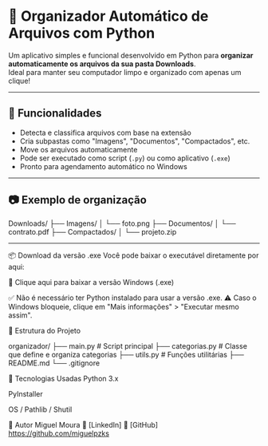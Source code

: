 # 📁 Organizador Automático de Arquivos com Python

Um aplicativo simples e funcional desenvolvido em Python para **organizar automaticamente os arquivos da sua pasta Downloads**.  
Ideal para manter seu computador limpo e organizado com apenas um clique!

---

## 🚀 Funcionalidades

- Detecta e classifica arquivos com base na extensão
- Cria subpastas como "Imagens", "Documentos", "Compactados", etc.
- Move os arquivos automaticamente
- Pode ser executado como script (`.py`) ou como aplicativo (`.exe`)
- Pronto para agendamento automático no Windows

---

## 📷 Exemplo de organização

Downloads/
├── Imagens/
│ └── foto.png
├── Documentos/
│ └── contrato.pdf
├── Compactados/
│ └── projeto.zip


---

📦 Download da versão .exe
Você pode baixar o executável diretamente por aqui:

🔗 Clique aqui para baixar a versão Windows (.exe)

✅ Não é necessário ter Python instalado para usar a versão .exe.
⚠️ Caso o Windows bloqueie, clique em "Mais informações" > "Executar mesmo assim".

📁 Estrutura do Projeto

organizador/
├── main.py             # Script principal
├── categorias.py       # Classe que define e organiza categorias
├── utils.py            # Funções utilitárias
├── README.md
└── .gitignore

🔧 Tecnologias Usadas
Python 3.x

PyInstaller

OS / Pathlib / Shutil

👤 Autor
Miguel Moura
🔗 [LinkedIn]
🔗 [GitHub] https://github.com/miguelpzks
